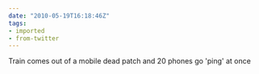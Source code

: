 ```yaml
---
date: "2010-05-19T16:18:46Z"
tags:
- imported
- from-twitter
---
```

Train comes out of a mobile dead patch and 20 phones go 'ping' at once
